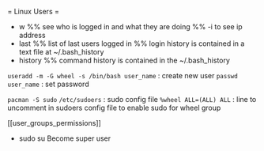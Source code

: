= Linux Users =

* w
%% see who is logged in and what they are doing
%% -i to see ip address
* last
%% list of last users logged in
%% login history is contained in a text file at ~/.bash_history
* history
%% command history is contained in the ~/.bash_history

`useradd -m -G wheel -s /bin/bash user_name` : create new user
`passwd user_name`  : set password

`pacman -S sudo`
`/etc/sudoers`  : sudo config file
`%wheel ALL=(ALL) ALL`  : line to uncomment in sudoers config file to enable
sudo for wheel group

[[user_groups_permissions]]

* sudo su
Become super user
